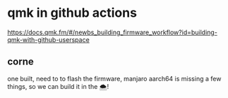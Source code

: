 # qmk in github actions

https://docs.qmk.fm/#/newbs_building_firmware_workflow?id=building-qmk-with-github-userspace

## corne

one built, need to to flash the firmware, manjaro aarch64 is missing a
few things, so we can build it in the 🌨!

